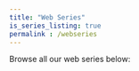 ```yaml
---
title: "Web Series"
is_series_listing: true
permalink : /webseries
---
```


Browse all our web series below: